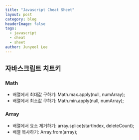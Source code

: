 ```yaml
---
title: "Javascript Cheat Sheet"
layout: post
category: blog
headerImage: false
tags:
  - javascript
  - cheat
  - sheet
author: Junyeol Lee
---
```


## 자바스크립트 치트키


### Math

- 배열에서 최대값 구하기: Math.max.apply(null, numArray);
- 배열에서 최소값 구하기: Math.min.apply(null, numArray);

### Array

- 배열에서 요소 제거하기: array.splice(startIndex, deleteCount);
- 배열 복사하기: Array.from(array);

